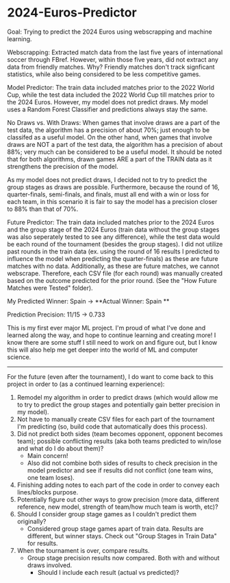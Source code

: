 # 2024-Euros-Predictor
Goal: Trying to predict the 2024 Euros using webscrapping and machine learning.

Webscrapping: Extracted match data from the last five years of international soccer through FBref. However, within those five years, did not extract any data from friendly matches. Why? Friendly matches don't track signficant statistics, while also being considered to be less competitive games.

Model Predictor: The train data included matches prior to the 2022 World Cup, while the test data included the 2022 World Cup till matches prior to the 2024 Euros. However, my model does not predict draws. My model uses a Random Forest Classifier and predictions always stay the same.

No Draws vs. With Draws: When games that involve draws are a part of the test data, the algorithm has a precision of about 70%; just enough to be classifed as a useful model. On the other hand, when games that involve draws are NOT a part of the test data, the algorithm has a precision of about 88%; very much can be considered to be a useful model. It should be noted that for both algorithms, drawn games ARE a part of the TRAIN data as it strengthens the precision of the model.

As my model does not predict draws, I decided not to try to predict the group stages as draws are possible. Furthermore, because the round of 16, quarter-finals, semi-finals, and finals, must all end with a win or loss for each team, in this scenario it is fair to say the model has a precision closer to 88% than that of 70%. 

Future Predictor: The train data included matches prior to the 2024 Euros and the group stage of the 2024 Euros (train data without the group stages was also seperately tested to see any difference), while the test data would be each round of the tournament (besides the group stages). I did not utilize past rounds in the train data (ex. using the round of 16 results I predicted to influence the model when predicting the quarter-finals) as these are future matches with no data. Additionally, as these are future matches, we cannot webscrape. Therefore, each CSV file (for each round) was manually created based on the outcome predicted for the prior round. (See the "How Future Matches were Tested" folder). 

My Predicted Winner: Spain -> **Actual Winner: Spain **

Prediction Precision: 11/15 -> 0.733

This is my first ever major ML project. I'm proud of what I've done and learned along the way, and hope to continue learning and creating more! I know there are some stuff I still need to work on and figure out, but I know this will also help me get deeper into the world of ML and computer science.

-----------------------------------------------------------------------------------------------

For the future (even after the tournament), I do want to come back to this project in order to (as a continued learning experience):
1. Remodel my algorithm in order to predict draws (which would allow me to try to predict the group stages and potentially gain better precision in my model).
2. Not have to manually create CSV files for each part of the tournament I'm predicting (so, build code that automatically does this process).
3. Did not predict both sides (team becomes opponent, opponent becomes team); possible conflicting results (aka both teams predicted to win/lose and what do I do about them)?
   - Main concern!
   - Also did not combine both sides of results to check precision in the model predictor and see if results did not conflict (one team wins, one team loses).
4. Finishing adding notes to each part of the code in order to convey each lines/blocks purpose.
5. Potentially figure out other ways to grow precision (more data, different reference, new model, strength of team/how much team is worth, etc)?
6. Should I consider group stage games as I couldn't predict them originally?
   - Considered group stage games apart of train data. Results are different, but winner 
     stays. Check out "Group Stages in Train Data" for results.
7. When the tournament is over, compare results.
   - Group stage precision results now compared. Both with and without draws involved.
     - Should I include each result (actual vs predicted)?
